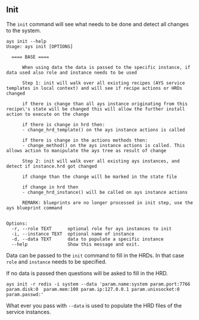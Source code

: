 ## Init

The `init` command will see what needs to be done and detect all changes to the system.

```shell
ays init --help
Usage: ays init [OPTIONS]

  ==== BASE ====

      When using data the data is passed to the specific instance, if data used also role and instance needs to be used

      Step 1: init will walk over all existing recipes (AYS service templates in local context) and will see if recipe actions or HRDs changed

      if there is change than all ays instance originating from this recipe\'s state will be changed this will allow the further install action to execute on the change

      if there is change in hrd then: 
      - change_hrd_template() on the ays instance actions is called
       
      if there is change in the actions methods then: 
      - change_method() on the ays instance actions is called. This allows action to manipulate the ays tree as result of change

      Step 2: init will walk over all existing ays instances, and detect if instance.hrd got changed
      
      if change than the change will be marked in the state file

      if change in hrd then
      - change_hrd_instance() will be called on ays instance actions

      REMARK: blueprints are no longer processed in init step, use the ays blueprint command


Options:
  -r, --role TEXT      optional role for ays instances to init
  -i, --instance TEXT  optional name of instance
  -d, --data TEXT      data to populate a specific instance
  --help               Show this message and exit.
````

Data can be passed to the `init` command to fill in the HRDs. In that case `role` and `instance` needs to be specified.

If no data is passed then questions will be asked to fill in the HRD.

```shell
ays init -r redis -i system --data 'param.name:system param.port:7766 param.disk:0  param.mem:100 param.ip:127.0.0.1 param.unixsocket:0 param.passwd:'
```

What ever you pass with `--data` is used to populate the HRD files of the service instances.
